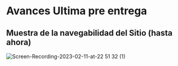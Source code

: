 # Avances Ultima pre entrega

## Muestra de la navegabilidad del Sitio (hasta ahora)

![Screen-Recording-2023-02-11-at-22 51 32 (1)](https://user-images.githubusercontent.com/78771124/218288806-6efb13fa-23bf-4f9b-80a7-4a8c727a7113.gif)

